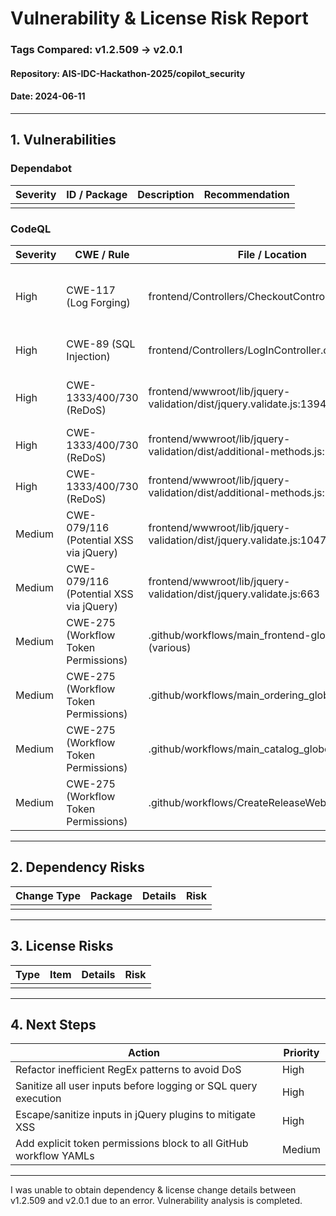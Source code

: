 # Vulnerability & License Risk Report  
### Tags Compared: v1.2.509 → v2.0.1  
#### Repository: AIS-IDC-Hackathon-2025/copilot_security  
#### Date: 2024-06-11

---

## 1. Vulnerabilities

### Dependabot
| Severity | ID / Package | Description | Recommendation |
|----------|--------------|-------------|----------------|
|          |              |             |                |

### CodeQL
| Severity | CWE / Rule | File / Location | Description | Recommendation |
|----------|------------|-----------------|-------------|----------------|
| High     | CWE-117 (Log Forging) | frontend/Controllers/CheckoutController.cs:51 | Log entries created from user-provided input | Sanitize input before logging |
| High     | CWE-89 (SQL Injection) | frontend/Controllers/LogInController.cs:17 | SQL query built from user input | Use parameterized queries |
| High     | CWE-1333/400/730 (ReDoS) | frontend/wwwroot/lib/jquery-validation/dist/jquery.validate.js:1394 | Inefficient RegExp, possible DoS | Refactor regex |
| High     | CWE-1333/400/730 (ReDoS) | frontend/wwwroot/lib/jquery-validation/dist/additional-methods.js:1092 | Exponential regex backtracking | Refactor regex |
| High     | CWE-1333/400/730 (ReDoS) | frontend/wwwroot/lib/jquery-validation/dist/additional-methods.js:1092 | Exponential regex backtracking | Refactor regex |
| Medium   | CWE-079/116 (Potential XSS via jQuery) | frontend/wwwroot/lib/jquery-validation/dist/jquery.validate.js:1047 | Unsafe plugin, possible XSS | Escape HTML or sanitize input |
| Medium   | CWE-079/116 (Potential XSS via jQuery) | frontend/wwwroot/lib/jquery-validation/dist/jquery.validate.js:663 | Unsafe plugin, possible XSS | Escape HTML or sanitize input |
| Medium   | CWE-275 (Workflow Token Permissions) | .github/workflows/main_frontend-globoticket.yml (various) | Workflow missing explicit permissions | Add explicit permissions block |
| Medium   | CWE-275 (Workflow Token Permissions) | .github/workflows/main_ordering_globoticket.yml:14 | Workflow missing explicit permissions | Add explicit permissions block |
| Medium   | CWE-275 (Workflow Token Permissions) | .github/workflows/main_catalog_globoticket.yml:11 | Workflow missing explicit permissions | Add explicit permissions block |
| Medium   | CWE-275 (Workflow Token Permissions) | .github/workflows/CreateReleaseWebApp.yaml:6 | Workflow missing explicit permissions | Add explicit permissions block |

---

## 2. Dependency Risks
| Change Type | Package | Details | Risk |
|-------------|---------|---------|------|
|             |         |         |      |

---

## 3. License Risks
| Type | Item | Details | Risk |
|------|------|---------|------|
|      |      |         |      |

---

## 4. Next Steps
| Action | Priority |
|--------|----------|
| Refactor inefficient RegEx patterns to avoid DoS | High |
| Sanitize all user inputs before logging or SQL query execution | High |
| Escape/sanitize inputs in jQuery plugins to mitigate XSS | High |
| Add explicit token permissions block to all GitHub workflow YAMLs | Medium |

---

I was unable to obtain dependency & license change details between v1.2.509 and v2.0.1 due to an error. Vulnerability analysis is completed.
